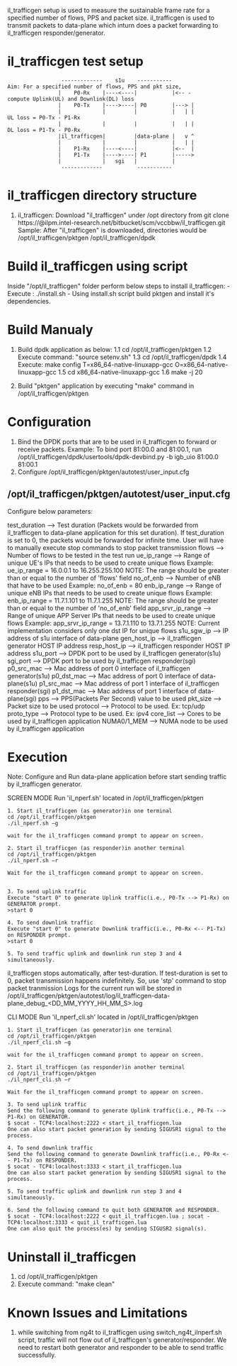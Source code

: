 
il_trafficgen setup is used to measure the sustainable frame rate for a specified number of flows, PPS and packet size.
il_trafficgen is used to transmit packets to data-plane which inturn does a packet forwarding to il_trafficgen responder/generator.

il_trafficgen test setup
============================================

                     -------------    s1u    -----------                     Aim: For a specified number of flows, PPS and pkt size,
                    |    P0-Rx    |----<----|           |<-- -                    compute Uplink(UL) and Downlink(DL) loss
                    |    P0-Tx    |---->----| P0        |---> |
                    |             |         |           |   | |                   UL loss = P0-Tx - P1-Rx
                    |             |         |           |   | |                   DL loss = P1-Tx - P0-Rx
                    |il_trafficgen|         |data-plane |   v ^
                    |             |         |           |   | |
                    |    P1-Rx    |----<----|           |<--  |
                    |    P1-Tx    |---->----| P1        |----->
                    |             |   sgi   |           |
                     -------------           -----------


il_trafficgen directory structure
==============================================
1. il_trafficgen: Download "il_trafficgen" under /opt directory from git clone https://<user-name>@ilpm.intel-research.net/bitbucket/scm/vccbbw/il_trafficgen.git
Sample: After "il_trafficgen" is downloaded, directories would be
          /opt/il_trafficgen/pktgen
          /opt/il_trafficgen/dpdk

Build il_trafficgen using script
=================================
 Inside "/opt/il_trafficgen" folder perform below steps to install il_trafficgen:
		- Execute : ./install.sh
		- Using install.sh script build pktgen and install it's dependencies.


Build Manualy
===============================
1. Build dpdk application as below:
  1.1 cd /opt/il_trafficgen/pktgen
  1.2 Execute command: "source setenv.sh"
  1.3 cd /opt/il_trafficgen/dpdk
  1.4 Execute: make config T=x86_64-native-linuxapp-gcc O=x86_64-native-linuxapp-gcc
  1.5 cd x86_64-native-linuxapp-gcc
  1.6 make -j 20

2. Build "pktgen" application by executing "make" command in /opt/il_trafficgen/pktgen

Configuration
===============================
1. Bind the DPDK ports that are to be used in il_trafficgen to forward or receive packets.
   Example:  To bind port 81:00.0 and 81:00.1, run
             /opt/il_trafficgen/dpdk/usertools/dpdk-devbind.py -b igb_uio 81:00.0 81:00.1
2. Configure /opt/il_trafficgen/pktgen/autotest/user_input.cfg

/opt/il_trafficgen/pktgen/autotest/user_input.cfg
--------------------------------------------------
Configure below parameters:

  test_duration --> Test duration (Packets would be forwarded from il_trafficgen to data-plane application for this set duration).
                      If test_duration is set to 0, the packets would be forwarded for infinite time.
                      User will have to manually execute stop commands to stop packet transmission
  flows         --> Number of flows to be tested in the test run
  ue_ip_range   --> Range of unique UE's IPs that needs to be used to create unique flows
                      Example: ue_ip_range = 16.0.0.1 to 16.255.255.100
                      NOTE: The range should be greater than or equal to the number of 'flows' field
  no_of_enb	--> Number of eNB that have to be used
					  Example: no_of_enb = 80
  enb_ip_range  --> Range of unique eNB IPs that needs to be used to create unique flows
                      Example: enb_ip_range = 11.7.1.101 to 11.7.1.255
                      NOTE: The range should be greater than or equal to the number of 'no_of_enb' field
  app_srvr_ip_range  --> Range of unique APP Server IPs that needs to be used to create unique flows
                      Example: app_srvr_ip_range = 13.7.1.110 to 13.7.1.255
                      NOTE: Current implementation considers only one dst IP for unique flows
  s1u_sgw_ip	--> IP address of s1u interface of data-plane
  gen_host_ip	--> il_trafficgen generator HOST IP address
  resp_host_ip	--> il_trafficgen responder HOST IP address
  s1u_port	--> DPDK port to be used by il_trafficgen generator(s1u)
  sgi_port	--> DPDK port to be used by il_trafficgen responder(sgi)
  p0_src_mac    --> Mac address of port 0 interface of il_trafficgen generator(s1u)
  p0_dst_mac    --> Mac address of port 0 interface of data-plane(s1u)
  p1_src_mac    --> Mac address of port 1 interface of il_trafficgen responder(sgi)
  p1_dst_mac    --> Mac address of port 1 interface of data-plane(sgi)
  pps           --> PPS(Packets Per Second) value to be used
  pkt_size      --> Packet size to be used
  protocol      --> Protocol to be used. Ex: tcp/udp
  proto_type    --> Protocol type to be used. Ex: ipv4
  core_list	--> Cores to be used by il_trafficgen application
  NUMA0/1_MEM   --> NUMA node to be used by il_trafficgen application


Execution
=========================
Note: Configure and Run data-plane application before start sending traffic by il_trafficgen generator.

SCREEN MODE
Run 'il_nperf.sh' located in /opt/il_trafficgen/pktgen

	1. Start il_trafficgen (as generator)in one terminal
	cd /opt/il_trafficgen/pktgen
	./il_nperf.sh –g
	
	wait for the il_trafficgen command prompt to appear on screen.

	2. Start il_trafficgen (as responder)in another terminal
	cd /opt/il_trafficgen/pktgen
	./il_nperf.sh –r
	
	Wait for the il_trafficgen command prompt to appear on screen.


	3. To send uplink traffic
	Execute "start 0" to generate Uplink traffic(i.e., P0-Tx --> P1-Rx) on GENERATOR prompt.
	>start 0

	4. To send downlink traffic
	Execute "start 0" to generate Downlink traffic(i.e., P0-Rx <-- P1-Tx) on RESPONDER prompt.
	>start 0

	5. To send traffic uplink and downlink run step 3 and 4 simultaneously.

il_trafficgen stops automatically, after test-duration.
If test-duration is set to 0, packet transmission happens indefinitely. So, use 'stp' command to stop packet tranmission
Logs for the current run will be stored in /opt/il_trafficgen/pktgen/autotest/log/il_trafficgen-data-plane_debug_<DD_MM_YYYY_HH_MM_S>.log

CLI MODE
Run 'il_nperf_cli.sh' located in /opt/il_trafficgen/pktgen

	1. Start il_trafficgen (as generator)in one terminal
	cd /opt/il_trafficgen/pktgen
	./il_nperf_cli.sh –g

	wait for the il_trafficgen command prompt to appear on screen.

	2. Start il_trafficgen (as responder)in another terminal
	cd /opt/il_trafficgen/pktgen
	./il_nperf_cli.sh –r

	Wait for the il_trafficgen command prompt to appear on screen.

	3. To send uplink traffic
	Send the following command to generate Uplink traffic(i.e., P0-Tx --> P1-Rx) on GENERATOR.
	$ socat - TCP4:localhost:2222 < start_il_trafficgen.lua
	One can also start packet generation by sending SIGUSR1 signal to the process.

	4. To send downlink traffic
	Send the following command to generate Downlink traffic(i.e., P0-Rx <-- P1-Tx) on RESPONDER.
	$ socat - TCP4:localhost:3333 < start_il_trafficgen.lua
	One can also start packet generation by sending SIGUSR1 signal to the process.

	5. To send traffic uplink and downlink run step 3 and 4 simultaneously.

	6. Send the following command to quit both GENERATOR and RESPONDER.
	$ socat - TCP4:localhost:2222 < quit_il_trafficgen.lua ; socat - TCP4:localhost:3333 < quit_il_trafficgen.lua
	One can also quit the process(es) by sending SIGUSR2 signal(s).

Uninstall il_trafficgen
=========================
  1. cd /opt/il_trafficgen/pktgen
  2. Execute command: "make clean"

Known Issues and Limitations
============================
  1. while switching from ng4t to il_trafficgen using switch_ng4t_ilnperf.sh script, traffic will not flow out of il_trafficgen's
     generator/responder. We need to restart both generator and responder to be able to send traffic successfully.

